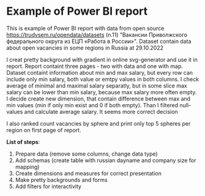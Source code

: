 # Example of Power BI report
   This is example of Power BI report with data from open source https://trudvsem.ru/opendata/datasets (n.11) "Вакансии Приволжского федерального округа из ЕЦП «Работа в России»". Dataset contain data about open vacancies in some regions in Russia at 29.10.2022  
   
   I creat pretty background with gradient in online svg-generator and use it in report. Report containt three pages - two with data and one with map. Dataset containt information about min and max salary, but every row can include only min salary, both value or emtpy values in both columns. I check average of minimal and maximal salary separatly, but in some slice max salary can be lower than min salary, because max salary more often empty. I decide create new dimension, that contain difference between max and min values (min if only min exist and 0 if both empty). Than I filtered null-values and calculate average salary. It seems more correct decision  
   
   I also ranked count vacancies by sphere and print only top 5 spheres per region on first page of report. 
 
 __List of steps__:  
 1. Prepare data (remove some columns, change data type)
 2. Add schemas (create table with russian dayname and company size for mapping)
 3. Create dimensions and measures for correct presentation
 4. Make pretty backgrounds and forms
 5. Add filters for interactivity
 

